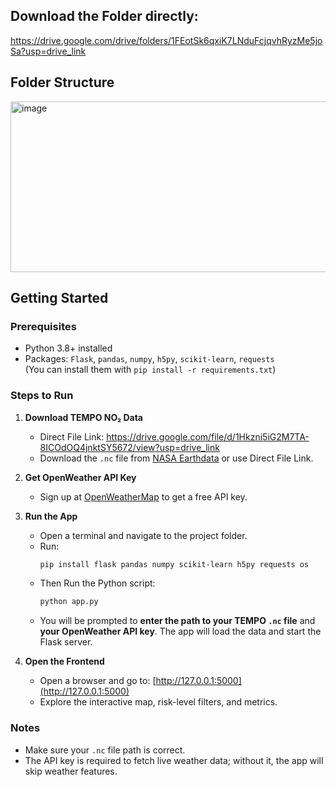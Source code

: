 ## Download the Folder directly: 
https://drive.google.com/drive/folders/1FEotSk6qxiK7LNduFcjqvhRyzMe5joSa?usp=drive_link

## Folder Structure

<img width="696" height="273" alt="image" src="https://github.com/user-attachments/assets/a97917aa-c2a3-499c-8594-9f255434e022" />


## Getting Started

### Prerequisites
- Python 3.8+ installed
- Packages: `Flask`, `pandas`, `numpy`, `h5py`, `scikit-learn`, `requests`  
  (You can install them with `pip install -r requirements.txt`)

### Steps to Run
1. **Download TEMPO NO₂ Data**
   - Direct File Link: https://drive.google.com/file/d/1Hkzni5iG2M7TA-8ICOdOQ4jnktSY5672/view?usp=drive_link
   - Download the `.nc` file from [NASA Earthdata](https://search.earthdata.nasa.gov/search/granules?p=C2930763263-LARC_CLOUD&pg[0][v]=f&pg[0][gsk]=-start_date&tl=1725287065.877!4!!) or use Direct File Link.

3. **Get OpenWeather API Key**  
   - Sign up at [OpenWeatherMap](https://openweathermap.org/api) to get a free API key.

4. **Run the App**
   - Open a terminal and navigate to the project folder.
   - Run:  
     ```bash
     pip install flask pandas numpy scikit-learn h5py requests os
     ```
   - Then Run the Python script:  
     ```bash
     python app.py
     ```
   - You will be prompted to **enter the path to your TEMPO `.nc` file** and **your OpenWeather API key**. The app will load the data and start the Flask server.

5. **Open the Frontend**
   - Open a browser and go to: [http://127.0.0.1:5000](http://127.0.0.1:5000)
   - Explore the interactive map, risk-level filters, and metrics.

### Notes
- Make sure your `.nc` file path is correct.
- The API key is required to fetch live weather data; without it, the app will skip weather features.

